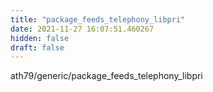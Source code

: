 ```yaml
---
title: "package_feeds_telephony_libpri"
date: 2021-11-27 16:07:51.460267
hidden: false
draft: false
---
```


ath79/generic/package_feeds_telephony_libpri

